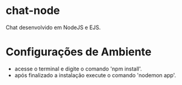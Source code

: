 # chat-node

Chat desenvolvido em NodeJS e EJS.

# Configurações de Ambiente 

- acesse o terminal e digite o comando 'npm install'.
- após finalizado a instalação execute o comando 'nodemon app'.